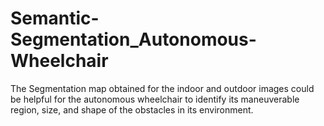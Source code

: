 # Semantic-Segmentation_Autonomous-Wheelchair
The Segmentation map obtained for the indoor and outdoor images could be helpful for the autonomous wheelchair to identify its maneuverable region, size, and shape of the obstacles in its environment.
